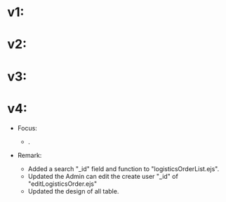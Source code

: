# v1:

# v2:

# v3:

# v4:
  * Focus:
    - .

  * Remark:
    - Added a search "_id" field and function to "logisticsOrderList.ejs".
    - Updated the Admin can edit the create user "_id" of "editLogisticsOrder.ejs"
    - Updated the design of all table.
